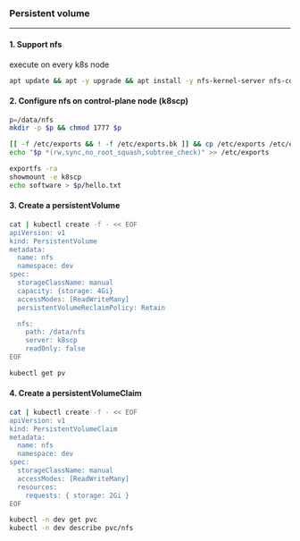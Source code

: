 ### Persistent volume
---

#### 1. Support nfs
execute on every k8s node
```bash
apt update && apt -y upgrade && apt install -y nfs-kernel-server nfs-common
```

#### 2. Configure nfs on control-plane node (k8scp)
```bash
p=/data/nfs
mkdir -p $p && chmod 1777 $p

[[ -f /etc/exports && ! -f /etc/exports.bk ]] && cp /etc/exports /etc/exports.bk
echo "$p *(rw,sync,no_root_squash,subtree_check)" >> /etc/exports

exportfs -ra
showmount -e k8scp
echo software > $p/hello.txt
```

#### 3. Create a persistentVolume
```bash
cat | kubectl create -f - << EOF
apiVersion: v1
kind: PersistentVolume
metadata:
  name: nfs
  namespace: dev
spec:
  storageClassName: manual
  capacity: {storage: 4Gi}
  accessModes: [ReadWriteMany]
  persistentVolumeReclaimPolicy: Retain

  nfs:
    path: /data/nfs
    server: k8scp
    readOnly: false
EOF

kubectl get pv
```

#### 4. Create a persistentVolumeClaim
```bash
cat | kubectl create -f - << EOF
apiVersion: v1
kind: PersistentVolumeClaim
metadata:
  name: nfs
  namespace: dev
spec:
  storageClassName: manual
  accessModes: [ReadWriteMany]
  resources:
    requests: { storage: 2Gi }
EOF

kubectl -n dev get pvc
kubectl -n dev describe pvc/nfs
```
